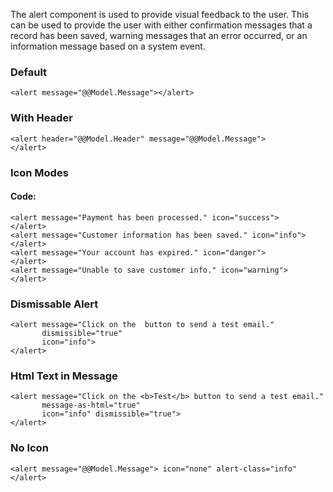 The alert component is used to provide visual feedback to the user. This can be used to provide the user with either confirmation messages that a record has been saved, warning messages that an error occurred, or an information message based on a system event.

<div class="sample">
    <h3>Default </h3>
    <pre><code class="html">&lt;alert message=&quot;@@Model.Message&quot;&gt;&lt;/alert&gt;</code></pre>
</div>

<div class="sample">
    <h3>With Header</h3>
  <pre><code class="html">&lt;alert header=&quot;@@Model.Header&quot; message=&quot;@@Model.Message&quot;&gt;
&lt;/alert&gt;</code></pre>
</div>


<div class="sample">
    <h3>Icon Modes</h3>
      <h4>Code:</h4>
    <pre><code class="html">&lt;alert message=&quot;Payment has been processed.&quot; icon=&quot;success&quot;&gt;
&lt;/alert&gt;
&lt;alert message=&quot;Customer information has been saved.&quot; icon=&quot;info&quot;&gt;
&lt;/alert&gt;
&lt;alert message=&quot;Your account has expired.&quot; icon=&quot;danger&quot;&gt;
&lt;/alert&gt;
&lt;alert message=&quot;Unable to save customer info.&quot; icon=&quot;warning&quot;&gt;
&lt;/alert&gt;</code></pre>
</div>

<div class="sample">
    <h3>Dismissable Alert</h3>
    <pre><code class="html">&lt;alert message=&quot;Click on the  button to send a test email.&quot;
       dismissible=&quot;true&quot;
       icon=&quot;info&quot;&gt;
&lt;/alert&gt;</code></pre>
</div>

<div class="sample">
    <h3>Html Text in Message</h3>
    <pre><code class="html">&lt;alert message=&quot;Click on the &lt;b&gt;Test&lt;/b&gt; button to send a test email.&quot;
       message-as-html=&quot;true&quot;
       icon=&quot;info&quot; dismissible=&quot;true&quot;&gt;
&lt;/alert&gt;</code></pre>
</div>

<div class="sample">
    <h3>No Icon</h3>
    <pre><code class="html">&lt;alert message=&quot;@@Model.Message&quot;&gt; icon=&quot;none&quot; alert-class=&quotinfo&quot&lt;/alert&gt;</code></pre>
</div>